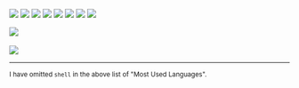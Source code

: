 
![](https://img.shields.io/badge/OS-Linux-informational?style=flat&logo=linux&logoColor=white&color=7c5c87)
![](https://img.shields.io/badge/OS-macOS-informational?style=flat&logo=apple&logoColor=white&color=7c5c87)
![](https://img.shields.io/badge/OS-BSD-informational?style=flat&logo=freebsd&logoColor=white&color=7c5c87)
![](https://img.shields.io/badge/Code-Julia-informational?style=flat&logo=julia&logoColor=white&color=7c5c87)
![](https://img.shields.io/badge/Editor-Emacs-informational?style=flat&logo=gnu-emacs&logoColor=white&color=7c5c87)
![](https://img.shields.io/badge/Editor-Atom-informational?style=flat&logo=atom&logoColor=white&color=7c5c87)
![](https://img.shields.io/badge/Shell-Bash-informational?style=flat&logo=gnu-bash&logoColor=white&color=7c5c87)
![](https://img.shields.io/badge/Shell-tcsh-informational?style=flat&logo=tcsh&logoColor=white&color=7c5c87)

<a href="https://github.com/anuraghazra/github-readme-stats">
  <img align="center" src="https://github-readme-stats.vercel.app/api?username=jakewilliami&show_icons=true&theme=darcula" />
</a>
<br></br>
<a href="https://github.com/anuraghazra/github-readme-stats">
  <img align="center" src="https://github-readme-stats.vercel.app/api/top-langs/?username=jakewilliami&hide=shell&exclude_repo=jakewilliami.github.io&theme=darcula&langs_count=15&layout=compact" />
</a>


---

<sup>I have omitted `shell` in the above list of "Most Used Languages".</sup>
